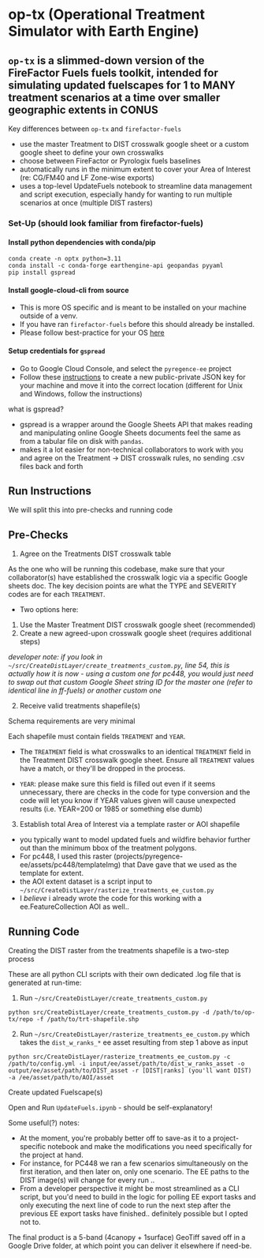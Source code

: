 # op-tx (Operational Treatment Simulator with Earth Engine)

## `op-tx` is a slimmed-down version of the FireFactor Fuels fuels toolkit, intended for simulating updated fuelscapes for 1 to MANY treatment scenarios at a time over smaller geographic extents in CONUS

Key differences between `op-tx` and `firefactor-fuels`
- use the master Treatment to DIST crosswalk google sheet or a custom google sheet to define your own crosswalks
- choose between FireFactor or Pyrologix fuels baselines
- automatically runs in the minimum extent to cover your Area of Interest (re: CG/FM40 and LF Zone-wise exports)
- uses a top-level UpdateFuels notebook to streamline data management and script execution, especially handy for wanting to run multiple scenarios at once (multiple DIST rasters)

### Set-Up (should look familiar from firefactor-fuels)

#### Install python dependencies with conda/pip
```
conda create -n optx python=3.11
conda install -c conda-forge earthengine-api geopandas pyyaml
pip install gspread
```

#### Install google-cloud-cli from source

- This is more OS specific and is meant to be installed on your machine outside of a venv. 
- If you have ran `firefactor-fuels` before this should already be installed. 
- Please follow best-practice for your OS [here](https://cloud.google.com/sdk/docs/install)

#### Setup credentials for `gspread`
- Go to Google Cloud Console, and select the `pyregence-ee` project
- Follow these [instructions](https://docs.gspread.org/en/v6.1.3/oauth2.html#for-bots-using-service-account) to create a new public-private JSON key for your machine and move it into the correct location (different for Unix and Windows, follow the instructions)

what is gspread?

- gspread is a wrapper around the Google Sheets API that makes reading and manipulating online Google Sheets documents feel the same as from a tabular file on disk with `pandas`. 
- makes it a lot easier for non-technical collaborators to work with you and agree on the Treatment -> DIST crosswalk rules, no sending .csv files back and forth

## Run Instructions

We will split this into pre-checks and running code

## Pre-Checks

1) Agree on the Treatments DIST crosswalk table

As the one who will be running this codebase, make sure that your collaborator(s) have established the crosswalk logic via a specific Google sheets doc.  The key decision points are what the TYPE and SEVERITY codes are for each `TREATMENT`.

- Two options here: 

1) Use the Master Treatment DIST crosswalk google sheet (recommended)
2) Create a new agreed-upon crosswalk google sheet (requires additional steps) 

*developer note: if you look in `~/src/CreateDistLayer/create_treatments_custom.py`, line 54, this is actually how it is now - using a custom one for pc448, you would just need to swap out that custom Google Sheet string ID for the master one (refer to identical line in ff-fuels) or another custom one*

2) Receive valid treatments shapefile(s)

Schema requirements are very minimal 

Each shapefile must contain fields `TREATMENT` and `YEAR`. 

- The `TREATMENT` field is what crosswalks to an identical `TREATMENT` field in the Treatment DIST crosswalk google sheet. Ensure all `TREATMENT` values have a match, or they'll be dropped in the process.

- `YEAR`: please make sure this field is filled out even if it seems unnecessary, there are checks in the code for type conversion and the code will let you know if YEAR values given will cause unexpected results (i.e. YEAR=200 or 1985 or something else dumb)

3)  Establish total Area of Interest via a template raster or AOI shapefile

- you typically want to model updated fuels and wildfire behavior further out than the minimum bbox of the treatment polygons.
- For pc448, I used this raster (projects/pyregence-ee/assets/pc448/templateImg) that Dave gave that we used as the template for extent. 
- the AOI extent dataset is a script input to `~/src/CreateDistLayer/rasterize_treatments_ee_custom.py`
- I *believe* i already wrote the code for this working with a ee.FeatureCollection AOI as well..

## Running Code

Creating the DIST raster from the treatments shapefile is a two-step process

These are all python CLI scripts with their own dedicated .log file that is generated at run-time:
1) Run `~/src/CreateDistLayer/create_treatments_custom.py`
```
python src/CreateDistLayer/create_treatments_custom.py -d /path/to/op-tx/repo -f /path/to/trt-shapefile.shp
```

2) Run `~/src/CreateDistLayer/rasterize_treatments_ee_custom.py` which takes the `dist_w_ranks_*` ee asset resulting from step 1 above as input
```
python src/CreateDistLayer/rasterize_treatments_ee_custom.py -c /path/to/config.yml -i input/ee/asset/path/to/dist_w_ranks_asset -o output/ee/asset/path/to/DIST_asset -r [DIST|ranks] (you'll want DIST) -a /ee/asset/path/to/AOI/asset
```

Create updated Fuelscape(s)

Open and Run `UpdateFuels.ipynb` - should be self-explanatory!

Some useful(?) notes:

- At the moment, you're probably better off to save-as it to a project-specific notebook and make the modifications you need specifically for the project at hand. 
- For instance, for PC448 we ran a few scenarios simultaneously on the first iteration, and then later on, only one scenario. The EE paths to the DIST image(s) will change for every run ..
- From a developer perspective it might be most streamlined as a CLI script, but you'd need to build in the logic for polling EE export tasks and only executing the next line of code to run the next step after the previous EE export tasks have finished.. definitely possible but I opted not to.

The final product is a 5-band (4canopy + 1surface) GeoTiff saved off in a Google Drive folder, at which point you can deliver it elsewhere if need-be.